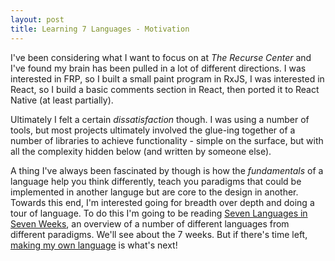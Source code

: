 ```yaml
---
layout: post
title: Learning 7 Languages - Motivation
---
```


I've been considering what I want to focus on at *The Recurse Center* and I've found my brain has been pulled in a lot of different directions. I was interested in FRP, so I built a small paint program in RxJS, I was interested in React, so I build a basic comments section in React, then ported it to React Native (at least partially). 

Ultimately I felt a certain *dissatisfaction* though. I was using a number of tools, but most projects ultimately involved the glue-ing together of a number of libraries to achieve functionality - simple on the surface, but with all the complexity hidden below (and written by someone else).

A thing I've always been fascinated by though is how the *fundamentals* of a language help you think differently, teach you paradigms that could be implemented in another languge but are core to the design in another. Towards this end, I'm interested going for breadth over depth and doing a tour of language. To do this I'm going to be reading [Seven Languages in Seven Weeks](http://www.amazon.com/Seven-Languages-Weeks-Programming-Programmers/product-reviews/193435659X/ref=cm_cr_dp_see_all_btm?ie=UTF8&showViewpoints=1&sortBy=bySubmissionDateDescending), an overview of a number of different languages from different paradigms. We'll see about the 7 weeks. But if there's time left, [making my own language](http://createyourproglang.com/) is what's next!
